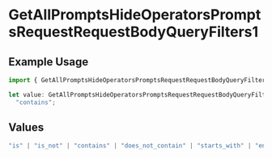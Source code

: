 # GetAllPromptsHideOperatorsPromptsRequestRequestBodyQueryFilters1

## Example Usage

```typescript
import { GetAllPromptsHideOperatorsPromptsRequestRequestBodyQueryFilters1 } from "@orq-ai/node/models/operations";

let value: GetAllPromptsHideOperatorsPromptsRequestRequestBodyQueryFilters1 =
  "contains";
```

## Values

```typescript
"is" | "is_not" | "contains" | "does_not_contain" | "starts_with" | "ends_with" | "is_empty" | "is_not_empty"
```